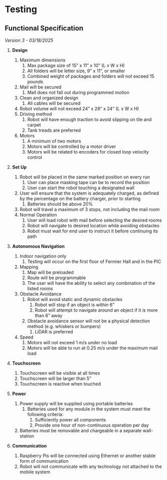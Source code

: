 # Testing

## Functional Specification 
*Version 3 - 03/18/2025*

1. **Design**  
   1. Maximum dimensions  
      1. Max package size of 15” x 11” x 10” (L x W x H)  
      2. All folders will be letter size, 9” x 11”, or smaller  
      3. Combined weight of packages and folders will not exceed 15 pounds  
   2. Mail will be secured  
      1. Mail does not fall out during programmed motion  
   3. Clean and organized design  
      1. All cables will be secured  
   4. Robot volume will not exceed 24” x 28” x 24” (L x W x H)  
   5. Driving method   
      1. Robot will have enough traction to avoid slipping on tile and carpet  
      2. Tank treads are preferred  
   6. Motors  
      1. A minimum of two motors  
      2. Motors will be controlled by a motor driver  
      3. Motors will be related to encoders for closed loop velocity control  
2. **Set Up**  
   1. Robot will be placed in the same marked position on every run  
      1. User can place masking tape can be to record the position  
      2. User can start the robot touching a designated wall  
   2. User will ensure that the system is adequately charged, as defined by the percentage on the battery charger, prior to starting  
      1. Batteries should be above 20%  
   3. Robot will travel a maximum of 3 stops, not including the mail room  
   4. Normal Operation  
      1. User will load robot with mail before selecting the desired rooms  
      2. Robot will navigate to desired location while avoiding obstacles  
      3. Robot must wait for end user to instruct it before continuing its path  
3. **Autonomous Navigation**  
   1. Indoor navigation only  
      1. Testing will occur on the first floor of Fermier Hall and in the PIC  
   2. Mapping  
      1. Map will be preloaded  
      2. Route will be programmable  
      3. The user will have the ability to select any combination of the listed rooms  
   3. Obstacle Avoidance  
      1. Robot will avoid static and dynamic obstacles  
         1. Robot will stop if an object is within 6”  
         2. Robot will attempt to navigate around an object if it is more than 6” away  
      2. Obstacle avoidance sensor will not be a physical detection method (e.g. whiskers or bumpers)  
         1. LiDAR is preferred  
   4. Speed  
      1. Motors will not exceed 1 m/s under no load  
      2. Motors will be able to run at 0.25 m/s under the maximum mail load

      

      

4. **Touchscreen**  
   1. Touchscreen will be visible at all times   
   2. Touchscreen will be larger than 5”  
   3. Touchscreen is reactive when touched  
5. **Power**  
   1. Power supply will be supplied using portable batteries  
      1. Batteries used for any module in the system must meet the following criteria:  
         1. Sufficiently power all components  
         2. Provide one hour of non-continuous operation per day   
   2. Batteries must be removable and chargeable in a separate wall-station  
6. **Communication**  
   1. Raspberry Pis will be connected using Ethernet or another stable form of communication  
   2. Robot will not communicate with any technology not attached to the mobile system
